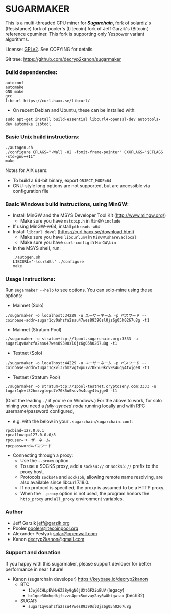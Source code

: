 # SUGARMAKER

This is a multi-threaded CPU miner for ***Sugarchain***, fork of solardiz's (Resistance) fork of pooler's (Litecoin) fork of Jeff Garzik's (Bitcoin) reference cpuminer. This fork is supporting only Yespower variant algorithms.

License:  [GPLv2](https://www.gnu.org/licenses/old-licenses/gpl-2.0.en.html).  See COPYING for details.

Git tree:  https://github.com/decryp2kanon/sugarmaker

### Build dependencies:
```
autoconf
automake
GNU make
gcc
libcurl	https://curl.haxx.se/libcurl/
```

- On recent Debian and Ubuntu, these can be installed with:
```
sudo apt-get install build-essential libcurl4-openssl-dev autotools-dev automake libtool
```

### Basic Unix build instructions:
```
./autogen.sh
./configure CFLAGS="-Wall -O2 -fomit-frame-pointer" CXXFLAGS="$CFLAGS -std=gnu++11"
make
```

Notes for AIX users:
- To build a 64-bit binary, export `OBJECT_MODE=64`
- GNU-style long options are not supported, but are accessible via configuration file

### Basic Windows build instructions, using MinGW:
- Install MinGW and the MSYS Developer Tool Kit (http://www.mingw.org/)
	* Make sure you have `mstcpip.h` in `MinGW\include`
- If using MinGW-w64, install `pthreads-w64`
- Install `libcurl devel` (https://curl.haxx.se/download.html)
	* Make sure you have `libcurl.m4` in `MinGW\share\aclocal`
	* Make sure you have `curl-config` in `MinGW\bin`
- In the MSYS shell, run:
	```
	./autogen.sh
	LIBCURL='-lcurldll' ./configure
	make
	```

### Usage instructions:
Run `sugarmaker --help` to see options. You can solo-mine using these options:

- Mainnet (Solo)
```
./sugarmaker -o localhost:34229 -u ユーザーネーム -p パスワード --coinbase-addr=sugar1qv0ahzfa2ssu47wes89390sl0jz6g05h0267u8g -t1
```
- Mainnet (Stratum Pool)
```
./sugarmaker -o stratum+tcp://1pool.sugarchain.org:3333 -u sugar1qv0ahzfa2ssu47wes89390sl0jz6g05h0267u8g -t1
```
- Testnet (Solo)
```
./sugarmaker -o localhost:44229 -u ユーザーネーム -p パスワード --coinbase-addr=tugar1qkvl32hmzvgtwpu7v70k5u0kcv9s4uqy4twjge8 -t1
```
- Testnet (Stratum Pool)
```
./sugarmaker -o stratum+tcp://1pool-testnet.cryptozeny.com:3333 -u tugar1qkvl32hmzvgtwpu7v70k5u0kcv9s4uqy4twjge8 -t1
```

(Omit the leading `./` if you're on Windows.)  For the above to work, for solo mining you need
a *fully-synced node* running locally and with RPC username/password configured,

- e.g. with the below in your `.sugarchain/sugarchain.conf`:
```
rpcbind=127.0.0.1
rpcallowip=127.0.0.0/8
rpcuser=ユーザーネーム
rpcpassword=パスワード
```

- Connecting through a proxy:
	* Use the `--proxy` option.
	* To use a SOCKS proxy, add a `socks4://` or `socks5://` prefix to the proxy host.
	* Protocols `socks4a` and `socks5h`, allowing remote name resolving, are also available since libcurl 7.18.0.
	* If no protocol is specified, the proxy is assumed to be a HTTP proxy.
	* When the `--proxy` option is not used, the program honors the `http_proxy` and `all_proxy` environment variables.

### Author
- Jeff Garzik <jeff@garzik.org>
- Pooler <pooler@litecoinpool.org>
- Alexander Peslyak <solar@openwall.com>
- Kanon <decryp2kanon@gmail.com>

### Support and donation
If you happy with this sugarmaker, please support devloper for better performance in near future!
- Kanon (sugarchain developer) https://keybase.io/decryp2kanon
	* BTC
		- `1JojGCHLpEVMv6Z28y9gN6jUXtGF2ioEUV` (legacy)
		- `bc1qqe30mhqdkjfszzc4pex5udvay2ay6w0htgwtax` (bech32)
	* SUGAR:
		- `sugar1qv0ahzfa2ssu47wes89390sl0jz6g05h0267u8g`
